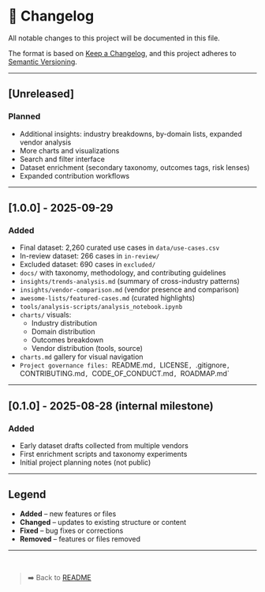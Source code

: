 # 📜 Changelog
All notable changes to this project will be documented in this file.

The format is based on [Keep a Changelog](https://keepachangelog.com/en/1.0.0/), and this project adheres to [Semantic Versioning](https://semver.org/).

---

## [Unreleased]

### Planned
- Additional insights: industry breakdowns, by-domain lists, expanded vendor analysis
- More charts and visualizations
- Search and filter interface
- Dataset enrichment (secondary taxonomy, outcomes tags, risk lenses)
- Expanded contribution workflows
---

## [1.0.0] - 2025-09-29
### Added
- Final dataset: 2,260 curated use cases in `data/use-cases.csv`
- In-review dataset: 266 cases in `in-review/` 
- Excluded dataset: 690 cases in `excluded/`
- `docs/` with taxonomy, methodology, and contributing guidelines
- `insights/trends-analysis.md` (summary of cross-industry patterns)
- `insights/vendor-comparison.md` (vendor presence and comparison)
- `awesome-lists/featured-cases.md` (curated highlights)
- `tools/analysis-scripts/analysis_notebook.ipynb`
- `charts/` visuals:
  - Industry distribution
  - Domain distribution
  - Outcomes breakdown
  - Vendor distribution (tools, source)
- `charts.md` gallery for visual navigation
- `Project governance files: `README.md`, `LICENSE`, `.gitignore`, `CONTRIBUTING.md`, `CODE_OF_CONDUCT.md`, `ROADMAP.md`

---

## [0.1.0] - 2025-08-28 (internal milestone)
### Added
- Early dataset drafts collected from multiple vendors
- First enrichment scripts and taxonomy experiments
- Initial project planning notes (not public)

---

## Legend
- **Added** – new features or files
- **Changed** – updates to existing structure or content
- **Fixed** – bug fixes or corrections
- **Removed** – features or files removed

---
<br>

> ➡️ Back to [README](./README.md)